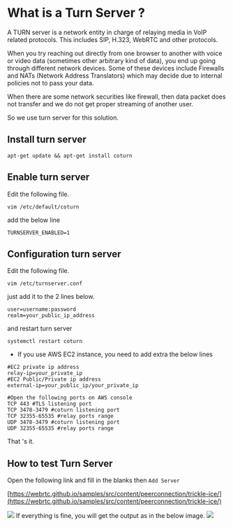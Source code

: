 # What is a Turn Server ?

A TURN server is a network entity in charge of relaying media in VoIP related protocols. This includes SIP, H.323, WebRTC and other protocols.

When you try reaching out directly from one browser to another with voice or video data (sometimes other arbitrary kind of data), you end up going through different network devices. Some of these devices include Firewalls and NATs (Network Address Translators) which may decide due to internal policies not to pass your data.

When there are some network securities like firewall, then data packet does not transfer and we do not get proper streaming of another user.

So we use turn server for this solution.

## Install turn server

`apt-get update && apt-get install coturn`

## Enable turn server

Edit the following file.

`vim /etc/default/coturn`

add the below line

`TURNSERVER_ENABLED=1`

## Configuration turn server
Edit the following file.

`vim /etc/turnserver.conf`

just add it to the 2 lines below.
```
user=username:password
realm=your_public_ip_address
```
and restart turn server

`systemctl restart coturn`

* If you use AWS EC2 instance, you need to add extra the below lines 
```
#EC2 private ip address
relay-ip=your_private_ip
#EC2 Public/Private ip address
external-ip=your_public_ip/your_private_ip
```
```
#Open the following ports on AWS console
TCP 443 #TLS listening port
TCP 3478-3479 #coturn listening port
TCP 32355-65535 #relay ports range
UDP 3478-3479 #coturn listening port
UDP 32355-65535 #relay ports range
```
That 's it. 

## How to test Turn Server
Open the following link and fill in the blanks then `Add Server`

[https://webrtc.github.io/samples/src/content/peerconnection/trickle-ice/](https://webrtc.github.io/samples/src/content/peerconnection/trickle-ice/)

![](https://raw.githubusercontent.com/wiki/ant-media/Ant-Media-Server/images/turn1.png)
If everything is fine, you will get the output as in the below image.
![](https://raw.githubusercontent.com/wiki/ant-media/Ant-Media-Server/images/turn3.png)
